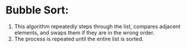 # Bubble Sort:
<ol>
    <li>This algorithm repeatedly steps through the list, compares adjacent elements, and swaps them if they are in the wrong order.</li>
    <li>The process is repeated until the entire list is sorted.</li>
</ol>